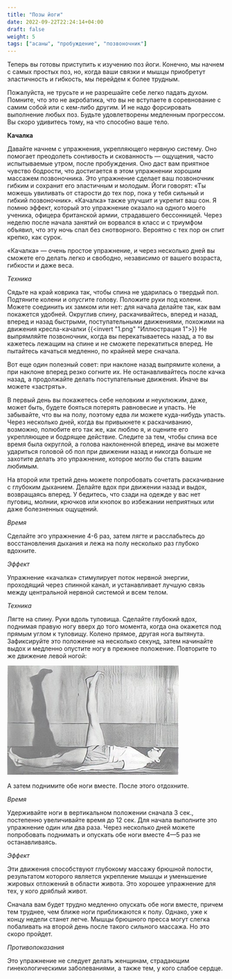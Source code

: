 ```yaml
---
title: "Позы йоги"
date: 2022-09-22T22:24:14+04:00
draft: false
weight: 5
tags: ["асаны", "пробуждение", "позвоночник"]
---
```


Теперь вы готовы приступить к изучению поз йоги. Конечно, мы начнем с самых простых поз, но, когда ваши связки и мышцы приобретут эластичность и гибкость, мы перейдем к более трудным.

Пожалуйста, не трусьте и не разрешайте себе легко падать духом. Помните, что это не акробатика, что вы не вступаете в соревнование с самим собой или с кем-либо другим. И не надо форсировать выполнение любых поз. Будьте удовлетворены медленным прогрессом. Вы скоро удивитесь тому, на что способно ваше тело. 

**Качалка**

Давайте начнем с упражнения, укрепляющего нервную систему. Оно помогает преодолеть сонливость и скованность — ощущения, часто испытываемые утром, после пробуждения. Оно даст вам приятное чувство бодрости, что достигается в этом упражнении хорошим массажем позвоночника. Это упражнение сделает ваш позвоночник гибким и сохранит его эластичным и молодым. Йоги говорят: «Ты можешь увиливать от старости до тех пор, пока у тебя сильный и гибкий позвоночник». «Качалка» также улучшит и укрепит ваш сон. Я помню эффект, который это упражнение оказало на одного моего ученика, офицера британской армии, страдавшего бессонницей. Через неделю после начала занятий он ворвался в класс и с триумфом объявил, что эту ночь спал без снотворного. Вероятно с тех пор он спит крепко, как сурок.

«Качалка» — очень простое упражнение, и через несколько дней вы сможете его делать легко и свободно, независимо от вашего возраста, гибкости и даже веса.

_Техника_

Сядьте на край коврика так, чтобы спина не ударилась о твердый пол. Подтяните колени и опусгите голову. Положите руки под колени. Можете соединить их замком или нет: для начала делайте так, как вам покажется удобней. Округлив спину, раскачивайтесь, вперед и назад, вперед и назад быстрыми, поступательными движениями, похожими на движения кресла-качалки
{{<invert "1.png" "Иллюстрация 1">}}
Не выпрямляйте позвоночник, когда вы перекатываетесь назад, а то вы кажетесь лежащим на спине и не сможете перекатиться вперед. Не пытайтесь качаться медленно, по крайней мере сначала.

Вот еще один полезный совет: при наклоне назад выпрямите колени, а при наклоне вперед резко согните их. Не останавливайтесь после качка назад, а продолжайте делать поступательные движения. Иначе вы можете «застрять».

В первый день вы покажетесь себе неловким и неуклюжим, даже, может быть, будете бояться потерять равновесие и упасть. Не забывайте, что вы на полу, поэтому едва ли можете куда-нибудь упасть. Через несколько дней, когда вы привыкнете к раскачиванию, возможно, полюбите его так же, как люблю я, и оцените его укрепляющее и бодрящее действие. Следите за тем, чтобы спина все время была округлой, а голова наклоненной вперед, иначе вы можете удариться головой об пол при движении назад и никогда больше не захотите делать это упражнение, которое могло бы стать вашим любимым.

На второй или третий день можете попробовать сочетать раскачивание с глубоким дыханием. Делайте вдох при движении назад и выдох, возвращаясь вперед. У бедитесь, что сзади на одежде у вас нет пуговиц, молнии, крючков или кнопок во избежании неприятных или даже болезненных ощущений.

_Время_

Сделайте эго упражнение 4-6 раз, затем лягте и расслабьтесь до восстановления дыхания и лежа на полу несколько раз глубоко вдохните.

_Эффект_

Упражнение «качалка» стимулирует поток нервной энергии, проходящий через спинной канал, и устанавливает лучшую связь между центральной нервной системой и всем телом.

_Техника_

Лягте на спину. Руки вдоль туловища. Сделайте глубокий вдох, поднимая правую ногу вверх до того момента, когда она окажется под прямым углом к туловищу. Колено прямое, другая нога вытянута. Зафиксируйте это положение на несколько секунд, затем начинайте выдох и медленно опустите ногу в прежнее положение. Повторите то же движение левой ногой:

![Иллюстрация 2](/pics/2.png)

А затем поднимите обе ноги вместе. После этого отдохните.

_Время_

Удерживайте ноги в вертикальном положении сначала 3 сек., постепенно увеличивайте время до 12 сек. Для начала выполните это упражнение один или два раза. Через несколько дней можете попробовать поднимать и опускать обе ноги вместе 4—5 раз не останавливаясь.

_Эффект_

Эти движения способствуют глубокому массажу брюшной полости, результатом которого является укрепление мышцы и уменьшение жировых отложений в области живота. Это хорошее упражнение для тех, у кого дряблый живот.

Сначала вам будет трудно медленно опускать обе ноги вместе, причем тем труднее, чем ближе ноги приближаются к полу. Однако, уже к концу недели станет легче. Мышцы брюшного пресса могут слегка побаливать на второй день после такого сильного массажа. Но это скоро пройдет.

_Противопоказания_

Это упражнение не следует делать женщинам, страдающим гинекологическими заболеваниями, а также тем, у кого слабое сердце.



